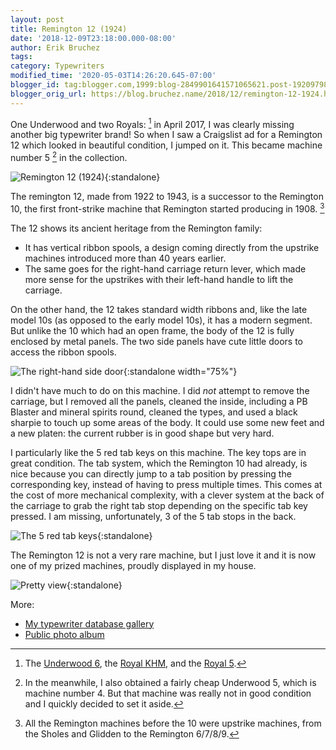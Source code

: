 ```yaml
---
layout: post
title: Remington 12 (1924)
date: '2018-12-09T23:18:00.000-08:00'
author: Erik Bruchez
tags:
category: Typewriters
modified_time: '2020-05-03T14:26:20.645-07:00'
blogger_id: tag:blogger.com,1999:blog-2849901641571065621.post-1920979843270419168
blogger_orig_url: https://blog.bruchez.name/2018/12/remington-12-1924.html
---
```


One Underwood and two Royals: [^underwood-royals] in April 2017, I was clearly missing another big typewriter brand! So when I saw a Craigslist ad for a Remington 12 which looked in beautiful condition, I jumped on it. This became machine number 5 [^underwood5] in the collection.

![Remington 12 (1924)](https://ebruchez.github.io/blog/images/2x/typewriters/remington12.jpg){:standalone}

The remington 12, made from 1922 to 1943, is a successor to the Remington 10, the first front-strike machine that Remington started producing in 1908. [^upstrikes]

The 12 shows its ancient heritage from the Remington family:

- It has vertical ribbon spools, a design coming directly from the upstrike machines introduced more than 40 years earlier.
- The same goes for the right-hand carriage return lever, which made more sense for the upstrikes with their left-hand handle to lift the carriage.

On the other hand, the 12 takes standard width ribbons and, like the late model 10s (as opposed to the early model 10s), it has a modern segment. But unlike the 10 which had an open frame, the body of the 12 is fully enclosed by metal panels. The two side panels have cute little doors to access the ribbon spools.

![The right-hand side door](https://ebruchez.github.io/blog/images/2x/typewriters/remington12doors.jpg){:standalone width="75%"}

I didn't have much to do on this machine. I did *not* attempt to remove the carriage, but I removed all the panels, cleaned the inside, including a PB Blaster and mineral spirits round, cleaned the types, and used a black sharpie to touch up some areas of the body. It could use some new feet and a new platen: the current rubber is in good shape but very hard.

I particularly like the 5 red tab keys on this machine. The key tops are in great condition. The tab system, which the Remington 10 had already, is nice because you can directly jump to a tab position by pressing the corresponding key, instead of having to press multiple times. This comes at the cost of more mechanical complexity, with a clever system at the back of the carriage to grab the right tab stop depending on the specific tab key pressed. I am missing, unfortunately, 3 of the 5 tab stops in the back.

![The 5 red tab keys](https://ebruchez.github.io/blog/images/2x/typewriters/remington12tabkeys.jpg){:standalone}

The Remington 12 is not a very rare machine, but I just love it and it is now one of my prized machines, proudly displayed in my house.

![Pretty view](https://ebruchez.github.io/blog/images/2x/typewriters/remington12types.jpg){:standalone}

More:

- [My typewriter database gallery](http://typewriterdatabase.com/1924-remington-12.10908.typewriter)
- [Public photo album](https://photos.app.goo.gl/cAddEF25eBsuM2CUA)

[^underwood-royals]: The [Underwood 6](https://blog.bruchez.name/2018/10/underwood-6-1936.html), the [Royal KHM](https://blog.bruchez.name/2018/10/royal-khm-1938.html), and the [Royal 5](https://blog.bruchez.name/2018/11/royal-5-1913.html).

[^underwood5]: In the meanwhile, I also obtained a fairly cheap Underwood 5, which is machine number 4. But that machine was really not in good condition and I quickly decided to set it aside.

[^upstrikes]: All the Remington machines before the 10 were upstrike machines, from the Sholes and Glidden to the Remington 6/7/8/9.
